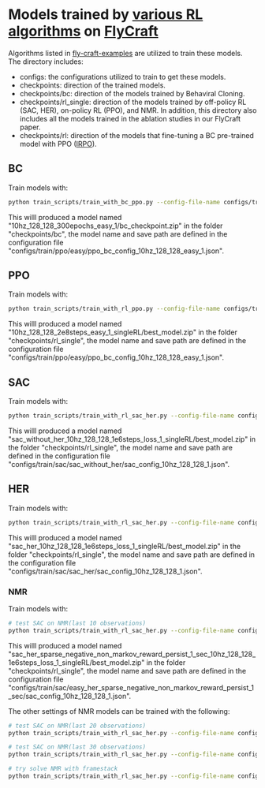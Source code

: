 # Models trained by [various RL algorithms](https://github.com/GongXudong/fly-craft-examples) on [FlyCraft](https://github.com/GongXudong/fly-craft)

Algorithms listed in [fly-craft-examples](https://github.com/GongXudong/fly-craft-examples) are utilized to train these models. The directory includes:

* configs: the configurations utilized to train to get these models.
* checkpoints: direction of the trained models.
* checkpoints/bc: direction of the models trained by Behaviral Cloning.
* checkpoints/rl_single: direction of the models trained by off-policy RL (SAC, HER), on-policy RL (PPO), and NMR. In addition, this directory also includes all the models trained in the ablation studies in our FlyCraft paper.
* checkpoints/rl: direction of the models that fine-tuning a BC pre-trained model with PPO ([IRPO](https://github.com/GongXudong/IRPO)).

## BC

Train models with:

```bash
python train_scripts/train_with_bc_ppo.py --config-file-name configs/train/ppo/easy/ppo_bc_config_10hz_128_128_easy_1.json
```

This willl produced a model named "10hz_128_128_300epochs_easy_1/bc_checkpoint.zip" in the folder "checkpoints/bc", the model name and save path are defined in the configuration file "configs/train/ppo/easy/ppo_bc_config_10hz_128_128_easy_1.json".

## PPO

Train models with:

```bash
python train_scripts/train_with_rl_ppo.py --config-file-name configs/train/ppo/easy/ppo_bc_config_10hz_128_128_easy_1.json
```

This willl produced a model named "10hz_128_128_2e8steps_easy_1_singleRL/best_model.zip" in the folder "checkpoints/rl_single", the model name and save path are defined in the configuration file "configs/train/ppo/easy/ppo_bc_config_10hz_128_128_easy_1.json".

## SAC

Train models with:

```bash
python train_scripts/train_with_rl_sac_her.py --config-file-name configs/train/sac/sac_without_her/sac_config_10hz_128_128_1.json
```

This willl produced a model named "sac_without_her_10hz_128_128_1e6steps_loss_1_singleRL/best_model.zip" in the folder "checkpoints/rl_single", the model name and save path are defined in the configuration file "configs/train/sac/sac_without_her/sac_config_10hz_128_128_1.json".

## HER

Train models with:

```bash
python train_scripts/train_with_rl_sac_her.py --config-file-name configs/train/sac/sac_her/sac_config_10hz_128_128_1.json
```

This willl produced a model named "sac_her_10hz_128_128_1e6steps_loss_1_singleRL/best_model.zip" in the folder "checkpoints/rl_single", the model name and save path are defined in the configuration file "configs/train/sac/sac_her/sac_config_10hz_128_128_1.json".

### NMR

Train models with:

```bash
# test SAC on NMR(last 10 observations)
python train_scripts/train_with_rl_sac_her.py --config-file-name configs/train/sac/easy_her_sparse_negative_non_markov_reward_persist_1_sec/sac_config_10hz_128_128_1.json
```

This willl produced a model named "sac_her_sparse_negative_non_markov_reward_persist_1_sec_10hz_128_128_1e6steps_loss_1_singleRL/best_model.zip" in the folder "checkpoints/rl_single", the model name and save path are defined in the configuration file "configs/train/sac/easy_her_sparse_negative_non_markov_reward_persist_1_sec/sac_config_10hz_128_128_1.json".

The other settings of NMR models can be trained with the following:

```bash
# test SAC on NMR(last 20 observations)
python train_scripts/train_with_rl_sac_her.py --config-file-name configs/train/sac/easy_her_sparse_negative_non_markov_reward_persist_2_sec/sac_config_10hz_128_128_1.json

# test SAC on NMR(last 30 observations)
python train_scripts/train_with_rl_sac_her.py --config-file-name configs/train/sac/easy_her_sparse_negative_non_markov_reward_persist_3_sec/sac_config_10hz_128_128_1.json

# try solve NMR with framestack
python train_scripts/train_with_rl_sac_her.py --config-file-name configs/train/sac/hard_her_framestack_sparse_negative_non_markov_reward_persist_1_sec/sac_config_10hz_128_128_1.json
```
